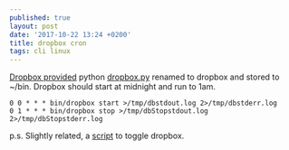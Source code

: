 ```yaml
---
published: true
layout: post
date: '2017-10-22 13:24 +0200'
title: dropbox cron
tags: cli linux
---
```

[Dropbox provided](https://www.dropbox.com/help/desktop-web/linux-commands) python [dropbox.py](https://www.dropbox.com/download?dl=packages/dropbox.py) renamed to dropbox and stored to ~/bin. Dropbox should start at midnight and run to 1am.

	0 0 * * * bin/dropbox start >/tmp/dbstdout.log 2>/tmp/dbstderr.log
	0 1 * * * bin/dropbox stop >/tmp/dbStopstdout.log 2>/tmp/dbStopstderr.log
    
p.s. Slightly related, a [script](https://raw.githubusercontent.com/brontosaurusrex/stretchbang/master/bin/droptoggle) to toggle dropbox.

